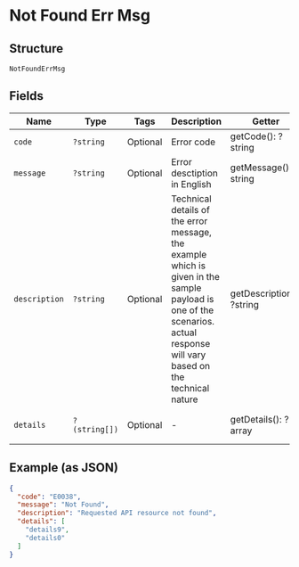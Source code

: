 
# Not Found Err Msg

## Structure

`NotFoundErrMsg`

## Fields

| Name | Type | Tags | Description | Getter | Setter |
|  --- | --- | --- | --- | --- | --- |
| `code` | `?string` | Optional | Error code | getCode(): ?string | setCode(?string code): void |
| `message` | `?string` | Optional | Error desctiption in English | getMessage(): ?string | setMessage(?string message): void |
| `description` | `?string` | Optional | Technical details of the error message, the example which is given in the sample payload is one of the scenarios. actual response will vary based on the technical nature | getDescription(): ?string | setDescription(?string description): void |
| `details` | `?(string[])` | Optional | - | getDetails(): ?array | setDetails(?array details): void |

## Example (as JSON)

```json
{
  "code": "E0038",
  "message": "Not Found",
  "description": "Requested API resource not found",
  "details": [
    "details9",
    "details0"
  ]
}
```

